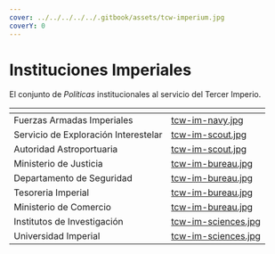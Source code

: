 ```yaml
---
cover: ../../../../../.gitbook/assets/tcw-imperium.jpg
coverY: 0
---
```


# Instituciones Imperiales

El conjunto de _Políticas_ institucionales al servicio del Tercer Imperio.

<table data-view="cards"><thead><tr><th></th><th data-hidden data-card-cover data-type="files"></th></tr></thead><tbody><tr><td>Fuerzas Armadas Imperiales</td><td><a href="../../../../../.gitbook/assets/tcw-im-navy.jpg">tcw-im-navy.jpg</a></td></tr><tr><td>Servicio de Exploración Interestelar</td><td><a href="../../../../../.gitbook/assets/tcw-im-scout.jpg">tcw-im-scout.jpg</a></td></tr><tr><td>Autoridad Astroportuaria</td><td><a href="../../../../../.gitbook/assets/tcw-im-scout.jpg">tcw-im-scout.jpg</a></td></tr><tr><td>Ministerio de Justicia</td><td><a href="../../../../../.gitbook/assets/tcw-im-bureau.jpg">tcw-im-bureau.jpg</a></td></tr><tr><td>Departamento de Seguridad</td><td><a href="../../../../../.gitbook/assets/tcw-im-bureau.jpg">tcw-im-bureau.jpg</a></td></tr><tr><td>Tesoreria Imperial</td><td><a href="../../../../../.gitbook/assets/tcw-im-bureau.jpg">tcw-im-bureau.jpg</a></td></tr><tr><td>Ministerio de Comercio</td><td><a href="../../../../../.gitbook/assets/tcw-im-bureau.jpg">tcw-im-bureau.jpg</a></td></tr><tr><td>Institutos de Investigación</td><td><a href="../../../../../.gitbook/assets/tcw-im-sciences.jpg">tcw-im-sciences.jpg</a></td></tr><tr><td>Universidad Imperial</td><td><a href="../../../../../.gitbook/assets/tcw-im-sciences.jpg">tcw-im-sciences.jpg</a></td></tr></tbody></table>

